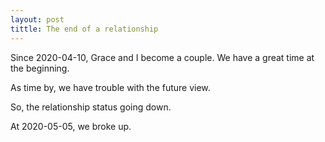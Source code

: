 ```yaml
---
layout: post
tittle: The end of a relationship
---
```


Since 2020-04-10, Grace and I become a couple. We have a great time at the beginning.

As time by, we have trouble with the future view.

So, the relationship status going down.

At 2020-05-05, we broke up.

